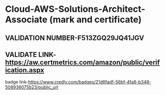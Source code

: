 # Cloud-AWS-Solutions-Architect-Associate (mark and certificate)

VALIDATION NUMBER-F513ZGQ29JQ41JGV
-------------
VALIDATE LINK-https://aw.certmetrics.com/amazon/public/verification.aspx
-------------

badge link-https://www.credly.com/badges/21d6fadf-56bf-4fa8-b348-508936075b23/public_url
